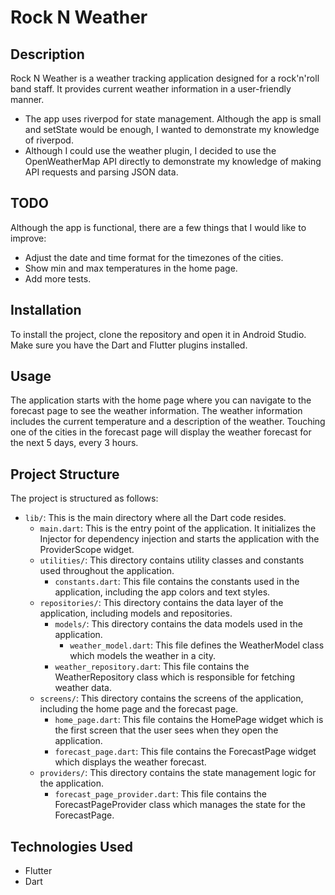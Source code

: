 # Rock N Weather

## Description
Rock N Weather is a weather tracking application designed for a rock'n'roll band staff. It provides current weather information in a user-friendly manner.
- The app uses riverpod for state management. Although the app is small and setState would be enough, I wanted to demonstrate my knowledge of riverpod.
- Although I could use the weather plugin, I decided to use the OpenWeatherMap API directly to demonstrate my knowledge of making API requests and parsing JSON data.

## TODO
Although the app is functional, there are a few things that I would like to improve:
- Adjust the date and time format for the timezones of the cities.
- Show min and max temperatures in the home page.
- Add more tests.

## Installation
To install the project, clone the repository and open it in Android Studio. Make sure you have the Dart and Flutter plugins installed.

## Usage
The application starts with the home page where you can navigate to the forecast page to see the weather information. The weather information includes the current temperature and a description of the weather.
Touching one of the cities in the forecast page will display the weather forecast for the next 5 days, every 3 hours.

## Project Structure
The project is structured as follows:

- `lib/`: This is the main directory where all the Dart code resides.
    - `main.dart`: This is the entry point of the application. It initializes the Injector for dependency injection and starts the application with the ProviderScope widget.
    - `utilities/`: This directory contains utility classes and constants used throughout the application.
        - `constants.dart`: This file contains the constants used in the application, including the app colors and text styles.
    - `repositories/`: This directory contains the data layer of the application, including models and repositories.
        - `models/`: This directory contains the data models used in the application.
            - `weather_model.dart`: This file defines the WeatherModel class which models the weather in a city.
        - `weather_repository.dart`: This file contains the WeatherRepository class which is responsible for fetching weather data.
    - `screens/`: This directory contains the screens of the application, including the home page and the forecast page.
        - `home_page.dart`: This file contains the HomePage widget which is the first screen that the user sees when they open the application.
        - `forecast_page.dart`: This file contains the ForecastPage widget which displays the weather forecast.
    - `providers/`: This directory contains the state management logic for the application.
        - `forecast_page_provider.dart`: This file contains the ForecastPageProvider class which manages the state for the ForecastPage.

## Technologies Used
- Flutter
- Dart
